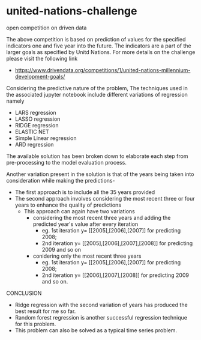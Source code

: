 # united-nations-challenge

open competition on driven data

The above competition is based on prediction of  values for the specified indicators one and five year into the future. The indicators are a part of the larger goals as specified by Unitd Nations.
For more details on the challenge please visit the following link
- https://www.drivendata.org/competitions/1/united-nations-millennium-development-goals/

Considering the predictive nature of the problem, The techniques used in the associated jupyter notebook include different variations of regression namely

- LARS regression
- LASSO regression
- RIDGE regression
- ELASTIC NET 
- Simple Linear regression
- ARD regression

The available solution has been broken down to elaborate each step from pre-processing to the model evaluation process. 

Another variation present in the solution is that of the years being taken into consideration while making the predictions-
- The first approach is to include all the 35 years provided
- The second approach involves considering the most recent three or four years to enhance the quality of predictions
  - This approach can again have two variations 
    - considering the most recent three years and adding the predicted year's value after every iteration
      - eg. 1st iteration y= [[2005],[2006],[2007]] for predicting 2008; 
      - 2nd iteration y= [[2005],[2006],[2007],[2008]] for predicting 2009 and so on
    - conidering only the most recent three years 
      - eg. 1st iteration y= [[2005],[2006],[2007]] for predicting 2008;
      - 2nd iteration y= [[2006],[2007],[2008]] for predicting 2009 and so on.
                
 
CONCLUSION
- Ridge regression with the second variation of years has produced the best result for me so far.
- Random forest regression is another successful regression technique for this problem.
- This problem can also be solved as a typical time series problem. 
